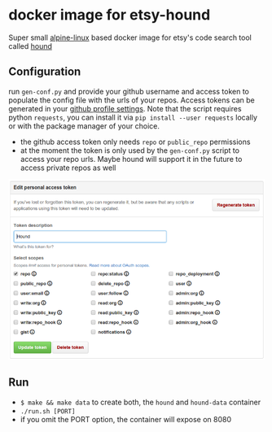 # docker image for etsy-hound

Super small [alpine-linux](http://alpinelinux.org/) based docker image for etsy's code search tool called [hound](https://github.com/etsy/hound)

## Configuration

run `gen-conf.py` and provide your github username and access token to populate the config file with the urls of your repos.
Access tokens can be generated in your [github profile settings](https://github.com/settings/tokens).
Note that the script requires python `requests`, you can install it via `pip install --user requests` locally or with the package manager of your choice.

- the github access token only needs `repo` or `public_repo` permissions
- at the moment the token is only used by the `gen-conf.py` script to access your repo urls. Maybe hound will support it in the future to access private repos as well

![github token settings](./token_settings.png)

## Run

- `$ make && make data` to create both, the `hound` and `hound-data` container
- `./run.sh [PORT]`
- if you omit the PORT option, the container will expose on 8080
